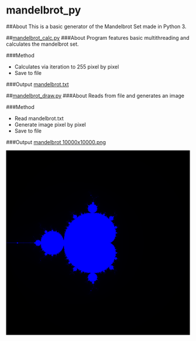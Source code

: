 # mandelbrot_py

##About
This is a basic generator of the Mandelbrot Set made in Python 3.

##[mandelbrot_calc.py](https://github.com/jsheradin/mandelbrot_py/blob/master/mandelbrot_calc.py)
###About
Program features basic multithreading and calculates the mandelbrot set.

###Method
* Calculates via iteration to 255 pixel by pixel
* Save to file

###Output
[mandelbrot.txt](https://github.com/jsheradin/mandelbrot_py/blob/master/mandelbrot.txt)

##[mandelbrot_draw.py](https://github.com/jsheradin/mandelbrot_py/blob/master/mandelbrot_draw.py)
###About
Reads from file and generates an image

###Method
* Read mandelbrot.txt
* Generate image pixel by pixel
* Save to file

###Output
[mandelbrot 10000x10000.png](https://github.com/jsheradin/mandelbrot_py/blob/master/mandelbrot%2010000x10000.png)

![screenshot](https://github.com/jsheradin/mandelbrot_py/blob/master/mandelbrot%201000x1000.png?raw=true)
